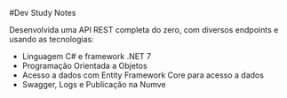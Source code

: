 #Dev Study Notes

Desenvolvida uma API REST completa do zero, com diversos endpoints e usando as tecnologias:

* Linguagem C# e framework .NET 7
* Programação Orientada a Objetos
* Acesso a dados com Entity Framework Core para acesso a dados
* Swagger, Logs e Publicação na Numve